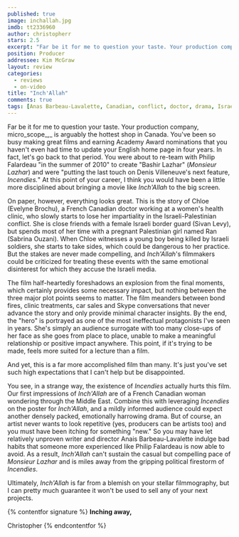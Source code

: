 ```yaml
---
published: true
image: inchallah.jpg
imdb: tt2336960
author: christopherr
stars: 2.5
excerpt: "Far be it for me to question your taste. Your production company, micro_scope_,_ is arguably the hottest shop in Canada. You've been so busy making great films and earning Academy Award nominations that you haven't even had time to update your English home page in four years. In fact, let's go back to that period. "
position: Producer
addressee: Kim McGraw
layout: review
categories: 
  - reviews
  - on-video
title: "Inch'Allah"
comments: true
tags: [Anas Barbeau-Lavalette, Canadian, conflict, doctor, drama, Israel, Kim McGraw, Letters, medicine, Middle East, Palestine]
---
```

Far be it for me to question your taste. Your production company, micro_scope_,_ is arguably the hottest shop in Canada. You've been so busy making great films and earning Academy Award nominations that you haven't even had time to update your English home page in four years. In fact, let's go back to that period. You were about to re-team with Philip Falardeau "in the summer of 2010" to create "Bashir Lazhar" (_Monsieur Lazhar_) and were "putting the last touch on Denis Villeneuve's next feature, _Incendies._" At this point of your career, I think you would have been a little more disciplined about bringing a movie like _Inch'Allah_ to the big screen.

On paper, however, everything looks great. This is the story of Chloe (Evelyne Brochu), a French Canadian doctor working at a women's health clinic, who slowly starts to lose her impartiality in the Israeli-Palestinian conflict. She is close friends with a female Israeli border guard (Sivan Levy), but spends most of her time with a pregnant Palestinian girl named Ran (Sabrina Ouzani). When Chloe witnesses a young boy being killed by Israeli soldiers, she starts to take sides, which could be dangerous to her practice. But the stakes are never made compelling, and _Inch'Allah_'s filmmakers could be criticized for treating these events with the same emotional disinterest for which they accuse the Israeli media. 

The film half-heartedly foreshadows an explosion from the final moments, which certainly provides some necessary impact, but nothing between the three major plot points seems to matter. The film meanders between bond fires, clinic treatments, car sales and Skype conversations that never advance the story and only provide minimal character insights. By the end, the "hero" is portrayed as one of the most ineffectual protagonists I've seen in years. She's simply an audience surrogate with too many close-ups of her face as she goes from place to place, unable to make a meaningful relationship or positive impact anywhere. This point, if it's trying to be made, feels more suited for a lecture than a film. 

And yet, this is a far more accomplished film than many. It's just you've set such high expectations that I can't help but be disappointed.

You see, in a strange way, the existence of _Incendies_ actually hurts this film. Our first impressions of _Inch'Allah_ are of a French Canadian woman wondering through the Middle East. Combine this with leveraging _Incendies_ on the poster for _Inch'Allah_, and a mildly informed audience could expect another densely packed, emotionally harrowing drama. But of course, an artist never wants to look repetitive (yes, producers can be artists too) and you must have been itching for something "new." So you may have let relatively unproven writer and director Anais Barbeau-Lavalette indulge bad habits that someone more experienced like Philip Falardeau is now able to avoid. As a result, _Inch'Allah_ can't sustain the casual but compelling pace of _Monsieur Lazhar_ and is miles away from the gripping political firestorm of _Incendies_. 

Ultimately, _Inch'Allah_ is far from a blemish on your stellar filmmography, but I can pretty much guarantee it won't be used to sell any of your next projects.

{% contentfor signature %}
**Inching away,**

Christopher
{% endcontentfor %}